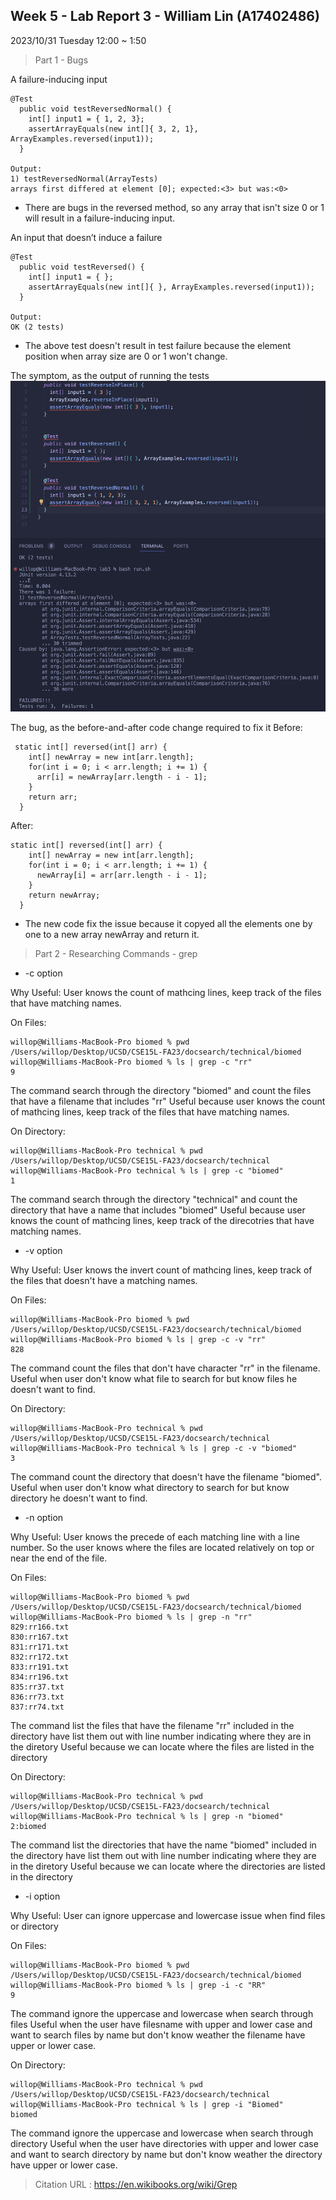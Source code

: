 ## Week 5 - Lab Report 3 - William Lin (A17402486)

2023/10/31 Tuesday 12:00 ~ 1:50  

> Part 1 - Bugs

A failure-inducing input
```
@Test
  public void testReversedNormal() {
    int[] input1 = { 1, 2, 3};
    assertArrayEquals(new int[]{ 3, 2, 1}, ArrayExamples.reversed(input1));
  }

Output:
1) testReversedNormal(ArrayTests)
arrays first differed at element [0]; expected:<3> but was:<0>
```
- There are bugs in the reversed method, so any array that isn't size 0 or 1 will result in a failure-inducing input. 

An input that doesn’t induce a failure
```
@Test
  public void testReversed() {
    int[] input1 = { };
    assertArrayEquals(new int[]{ }, ArrayExamples.reversed(input1));
  }

Output:
OK (2 tests)
```
- The above test doesn't result in test failure because the element position when array size are 0 or 1 won't change. 

The symptom, as the output of running the tests
![Image](symptom.png)

The bug, as the before-and-after code change required to fix it 
Before:
```
 static int[] reversed(int[] arr) {
    int[] newArray = new int[arr.length];
    for(int i = 0; i < arr.length; i += 1) {
      arr[i] = newArray[arr.length - i - 1];
    }
    return arr;
  }
```

After:
```
static int[] reversed(int[] arr) {
    int[] newArray = new int[arr.length];
    for(int i = 0; i < arr.length; i += 1) {
      newArray[i] = arr[arr.length - i - 1];
    }
    return newArray;
  }
```
- The new code fix the issue because it copyed all the elements one by one to a new array newArray and return it. 

> Part 2 - Researching Commands - grep

- -c option 

Why Useful:
User knows the count of mathcing lines, keep track of the files that have matching names.

On Files:
```
willop@Williams-MacBook-Pro biomed % pwd
/Users/willop/Desktop/UCSD/CSE15L-FA23/docsearch/technical/biomed
willop@Williams-MacBook-Pro biomed % ls | grep -c "rr"
9
```
The command search through the directory "biomed" and count the files that have a filename that includes "rr"
Useful because user knows the count of mathcing lines, keep track of the files that have matching names.

On Directory:
```
willop@Williams-MacBook-Pro technical % pwd
/Users/willop/Desktop/UCSD/CSE15L-FA23/docsearch/technical
willop@Williams-MacBook-Pro technical % ls | grep -c "biomed"
1
```
The command search through the directory "technical" and count the directory that have a name that includes "biomed"
Useful because user knows the count of mathcing lines, keep track of the direcotries that have matching names.

- -v option 

Why Useful:
User knows the invert count of mathcing lines, keep track of the files that doesn't have a matching names.

On Files:
```
willop@Williams-MacBook-Pro biomed % pwd
/Users/willop/Desktop/UCSD/CSE15L-FA23/docsearch/technical/biomed
willop@Williams-MacBook-Pro biomed % ls | grep -c -v "rr"
828
```

The command count the files that don't have character "rr" in the filename.
Useful when user don't know what file to search for but know files he doesn't want to find.

On Directory:
```
willop@Williams-MacBook-Pro technical % pwd
/Users/willop/Desktop/UCSD/CSE15L-FA23/docsearch/technical
willop@Williams-MacBook-Pro technical % ls | grep -c -v "biomed"
3
```
The command count the directory that doesn't have the filename "biomed".
Useful when user don't know what directory to search for but know directory he doesn't want to find.

- -n option 

Why Useful:
User knows the precede of each matching line with a line number. So the user knows where the files are located relatively on top or near the end of the file.

On Files:
```
willop@Williams-MacBook-Pro biomed % pwd
/Users/willop/Desktop/UCSD/CSE15L-FA23/docsearch/technical/biomed
willop@Williams-MacBook-Pro biomed % ls | grep -n "rr"
829:rr166.txt
830:rr167.txt
831:rr171.txt
832:rr172.txt
833:rr191.txt
834:rr196.txt
835:rr37.txt
836:rr73.txt
837:rr74.txt
```

The command list the files that have the filename "rr" included in the directory have list them out with line number indicating where they are in the diretory
Useful because we can locate where the files are listed in the directory

On Directory:
```
willop@Williams-MacBook-Pro technical % pwd
/Users/willop/Desktop/UCSD/CSE15L-FA23/docsearch/technical
willop@Williams-MacBook-Pro technical % ls | grep -n "biomed"
2:biomed
```

The command list the directories that have the name "biomed" included in the directory have list them out with line number indicating where they are in the diretory
Useful because we can locate where the directories are listed in the directory

- -i option 

Why Useful:
User can ignore uppercase and lowercase issue when find files or directory

On Files:
```
willop@Williams-MacBook-Pro biomed % pwd
/Users/willop/Desktop/UCSD/CSE15L-FA23/docsearch/technical/biomed
willop@Williams-MacBook-Pro biomed % ls | grep -i -c "RR"
9
```

The command ignore the uppercase and lowercase when search through files
Useful when the user have filesname with upper and lower case and want to search files by name but don't know weather the filename have upper or lower case.

On Directory:
```
willop@Williams-MacBook-Pro technical % pwd
/Users/willop/Desktop/UCSD/CSE15L-FA23/docsearch/technical
willop@Williams-MacBook-Pro technical % ls | grep -i "Biomed"
biomed
```

The command ignore the uppercase and lowercase when search through directory
Useful when the user have directories with upper and lower case and want to search directory by name but don't know weather the directory have upper or lower case.

> Citation 
URL : https://en.wikibooks.org/wiki/Grep






